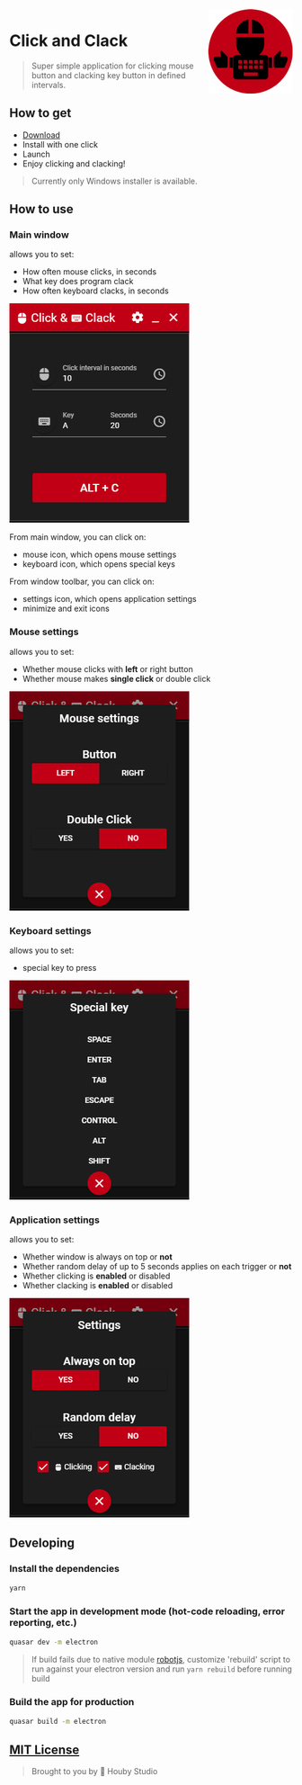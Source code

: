<img src="Square150x150Logo.png" alt="Application logo" align="right" />

# Click and Clack

> Super simple application for clicking mouse button and clacking key button in defined intervals.


## How to get

- [Download](https://github.com/houby-studio/clickandclack/releases/latest)
- Install with one click
- Launch
- Enjoy clicking and clacking!

> Currently only Windows installer is available.

## How to use

### Main window

allows you to set:

- How often mouse clicks, in seconds
- What key does program clack
- How often keyboard clacks, in seconds

<img src="main-window.png" alt="Main application window"/>

From main window, you can click on:
- mouse icon, which opens mouse settings
- keyboard icon, which opens special keys

From window toolbar, you can click on:
- settings icon, which opens application settings
- minimize and exit icons

### Mouse settings

allows you to set:
- Whether mouse clicks with **left** or right button
- Whether mouse makes **single click** or double click

<img src="mouse-settings.png" alt="Mouse settings window"/>

### Keyboard settings

allows you to set:
- special key to press

<img src="keyboard-settings.png" alt="Keyboard settings window"/>

### Application settings

allows you to set:
- Whether window is always on top or **not**
- Whether random delay of up to 5 seconds applies on each trigger or **not**
- Whether clicking is **enabled** or disabled
- Whether clacking is **enabled** or disabled

<img src="settings-window.png" alt="Application settings window"/>

## Developing

### Install the dependencies
```bash
yarn
```

### Start the app in development mode (hot-code reloading, error reporting, etc.)
```bash
quasar dev -m electron
```

> If build fails due to native module [robotjs](https://robotjs.io/docs/electron), customize 'rebuild' script to run against your electron version and run `yarn rebuild` before running build

### Build the app for production
```bash
quasar build -m electron
```

## [MIT License](LICENSE)

> Brought to you by 🍄 Houby Studio
